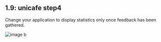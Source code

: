 ## 1.9: unicafe step4
Change your application to display statistics only once feedback has been gathered.

![image](https://user-images.githubusercontent.com/62774638/117344466-141e3a80-aeae-11eb-97ba-6441f988bbd6.png)b